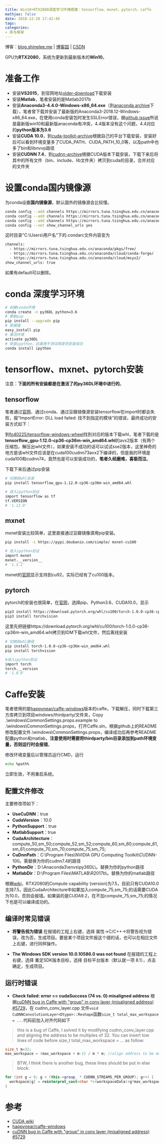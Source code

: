 ```yaml
---
title: Win10+RTX2080深度学习环境搭建：tensorflow、mxnet、pytorch、caffe
mathjax: false
date: 2018-12-26 17:42:49
tags:
categories:
- 库与框架
---
```


博客：[blog.shinelee.me](https://blog.shinelee.me/) | [博客园](https://www.cnblogs.com/shine-lee/) | [CSDN](https://blog.csdn.net/blogshinelee)

GPU为**RTX2080**，系统为更新到最新版本的**Win10**。

# 准备工作

- 安装**VS2015**，到官网地址[older-download](https://visualstudio.microsoft.com/vs/older-downloads/)下载安装
- 安装**Matlab**，笔者安装的是Matlab2017b
- 安装**Anaconda3-4.4.0-Windows-x86_64.exe**（到[anaconda archive](https://repo.anaconda.com/archive/)下载），笔者曾下载并安装了最新版的Anaconda3-2018.12-Windows-x86_64.exe，在使用conda安装包时发生SSLError错误，据[github issue](https://github.com/conda/conda/issues/6064)所说是最新版win10和最新版anaconda有冲突，4.4版本没有这个问题，4.4对应的**python版本为3.6**
- 安装**CUDA 10.0**，到[cuda-toolkit-archive](https://developer.nvidia.com/cuda-toolkit-archive)根据自己的平台下载安装，安装好后可以看到环境变量多了CUDA_PATH、CUDA_PATH_10_0等，以及path中也多了bin和libnvvp路径
- 安装**CUDNN 7.4**，到[cudnn-archive](https://developer.nvidia.com/rdp/cudnn-archive)根据CUDA版本下载安装，下载下来后将其中的所有文件（bin、include、lib文件夹）拷贝到cuda的目录，合并对应的文件夹

# 设置conda国内镜像源

为conda设置**国内镜像源**，默认国外的镜像源会比较慢。
```bash
conda config --add channels https://mirrors.tuna.tsinghua.edu.cn/anaconda/pkgs/free/
conda config --add channels https://mirrors.tuna.tsinghua.edu.cn/anaconda/cloud/conda-forge/
conda config --add channels https://mirrors.tuna.tsinghua.edu.cn/anaconda/cloud/msys2/
conda config --set show_channel_urls yes
```
这时目录"C:\Users\用户名"下的.condarc文件内容变为

```bash
channels:
  - https://mirrors.tuna.tsinghua.edu.cn/anaconda/pkgs/free/
  - https://mirrors.tuna.tsinghua.edu.cn/anaconda/cloud/conda-forge/
  - https://mirrors.tuna.tsinghua.edu.cn/anaconda/cloud/msys2/
show_channel_urls: true
```
如果有default可以删除。

# conda 深度学习环境

```bash
# 创建conda环境
conda create -n py36DL python=3.6
# 更新pip
pip install --upgrade pip
# 若报错
easy_install pip
# 激活环境
activate py36DL
# 安装ipython，后面用于测试库是否安装成功
conda install ipython
```

# tensorflow、mxnet、pytorch安装

注意：**下面的所有安装都是在激活了的py36DL环境中进行的**。

## tensorflow
笔者通过[官网](https://tensorflow.google.cn/install/pip)、通过conda、通过豆瓣镜像源安装tensorflow在import时都会失败，报“ImportError: DLL load failed: 找不到指定的模块”的错误，最终成功的安装方式如下：

到[fo40225/tensorflow-windows-wheel](https://github.com/fo40225/tensorflow-windows-wheel)找到对应的版本下载whl，笔者下载的是**tensorflow_gpu-1.12.0-cp36-cp36m-win_amd64.whl**的avx2版本（有两个压缩包，解压出whl文件），如果安装不成功的话可以试试sse2版本，这里神奇的地方是该whl文件应该是在cuda100cudnn73avx2下编译的，但是我的环境是cuda100和cudnn74，竟然也是可以安装成功的，**笔者久经磨难，喜极而泣**。

下载下来后通过pip安装

```bash
# 切换到whl目录
pip install tensorflow_gpu-1.12.0-cp36-cp36m-win_amd64.whl

# 进入ipython验证
import tensorflow as tf
tf.VERSION
# '1.12.0'
```

## mxnet

mxnet安装比较简单，这里直接通过豆瓣镜像源用pip安装。
```bash
pip install -i https://pypi.doubanio.com/simple/ mxnet-cu100

# 进入ipython验证
import mxnet
mxnet.__version__
# '1.3.1'
```
mxnet的[官网](http://mxnet.incubator.apache.org/install/index.html?platform=Windows&language=Python&processor=GPU)显示支持到cu92，实际已经有了cu100版本。


## pytorch

pytorch的安装也很简单，在[官网](https://pytorch.org/get-started/locally/)，选择pip、Python3.6、CUDA10.0，显示

```bash
pip3 install https://download.pytorch.org/whl/cu100/torch-1.0.0-cp36-cp36m-win_amd64.whl
pip3 install torchvision
```
这里先把链接https://download.pytorch.org/whl/cu100/torch-1.0.0-cp36-cp36m-win_amd64.whl拷贝到IDM下载whl文件，然后离线安装

```bash
# 切换到whl路径
pip install torch-1.0.0-cp36-cp36m-win_amd64.whl
pip install torchvision

#进入ipython验证
import torch
torch.__version
# '1.0.0'
```

# Caffe安装

笔者使用的是[happynear/caffe-windows](https://github.com/happynear/caffe-windows)版本的caffe，下载解压，同时下载第三方库拷贝到项目windows/thirdparty/文件夹，Copy .\windows\CommonSettings.props.example to .\windows\CommonSettings.props，打开Caffe.sln，根据github上的README修改配置文件.\windows\CommonSettings.props，编译成功后再参考README配置python和matlab，**注意使用时需要将thirdparty/bin目录添加到path环境变量，否则运行时会报错**。

修改环境变量后以管理员运行CMD，运行
```bash
echo %path%
```
立即生效，不用重启系统。

## 配置文件修改

主要修改项如下：
- **UseCuDNN**：true
- **CudaVersion**：10.0
- **PythonSupport**：true
- **MatlabSupport**：true
- **CudaArchitecture**：compute_50,sm_50;compute_52,sm_52;compute_60,sm_60;compute_61,sm_61;compute_70,sm_70;compute_75,sm_75;
- **CuDnnPath**：C:\Program Files\NVIDIA GPU Computing Toolkit\CUDNN-100。需替换为你的cudnn7.4的路径
- **PythonDir**：D:\Anaconda3\envs\py36DL\。替换为你的python路径
- **MatlabDir**：D:\Program Files\MATLAB\R2017b\。替换为你的matlab路径

根据[wiki](https://wiki2.org/en/CUDA)，RTX2080的Compute capability (version)为7.5，目前只有CUDA10.0支持7.5，因此CudaArchitecture中如果加入compute_75,sm_75;的话需要CUDA为10.0，否则会报错。如果装的是CUDA9.2，在不加compute_75,sm_75;的情况下也是可以编译成功的。


## 编译时常见错误

- **将警告视为错误**
在报错的工程上右键，选择 属性→C/C++→将警告视为错误，改为否，生成项目。要是某个项目文件报这个错的话，也可以在相应文件上右键，进行同样操作。

- **The Windows SDK version 10.0.10586.0 was not found**
在报错的工程上右键，选择 重定SDK版本目标，选择 目标平台版本（默认就一项 8.1），点击确定，生成项目。

## 运行时错误

- **Check failed: error == cudaSuccess (74 vs. 0) misaligned address**
根据[cuDNN bug in Caffe with "group" in conv layer (misaligned address) #5729](https://github.com/BVLC/caffe/issues/5729#issuecomment-378519210)，在 cudnn_conv_layer.cpp 文件`void CuDNNConvolutionLayer<Dtype>::Reshape`函数`size_t total_max_workspace = ...`代码前加入对齐代码如下

> this is a bug of Caffe, I solved it by modifying cudnn_conv_layer.cpp and aligning the address to be multiples of 32.
> You can insert tow lines of code before size_t total_max_workspace = ... as follow:
```cpp
size_t m=32;
max_workspace = (max_workspace + m-1) / m * m; //align address to be multiples of m
```
> BTW, I think there is another bug, these lines should be put in else block:
```cpp
for (int g = 0; g < (this->group_ * CUDNN_STREAMS_PER_GROUP); g++) {
  workspace[g] = reinterpret_cast<char *>(workspaceData)+g*max_workspace;
}
```

# 参考
- [CUDA wiki](https://wiki2.org/en/CUDA)
- [happynear/caffe-windows](https://github.com/happynear/caffe-windows)
- [cuDNN bug in Caffe with "group" in conv layer (misaligned address) #5729](https://github.com/BVLC/caffe/issues/5729#issuecomment-378519210)


